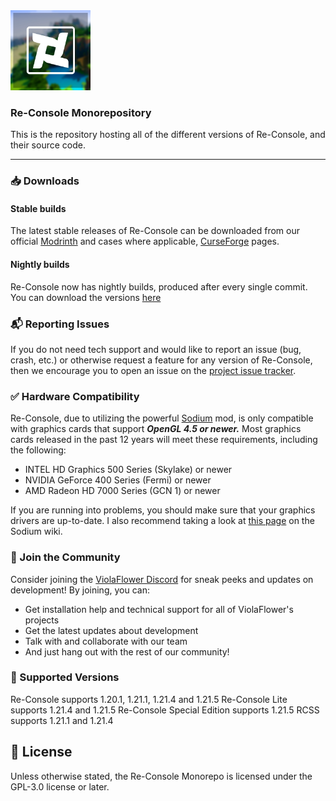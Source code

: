 <img src="versions/re-console/modrinth/fabric/1.21.5/rc-icon.png" width="128">


### Re-Console Monorepository
This is the repository hosting all of the different versions of Re-Console, and their source code.

---

### 📥 Downloads

#### Stable builds

The latest stable releases of Re-Console can be downloaded from our official [Modrinth](https://modrinth.com/modpack/legacy-minecraft) and cases where applicable, [CurseForge](https://legacy.curseforge.com/minecraft/modpacks/re-console) pages.

#### Nightly builds

Re-Console now has nightly builds, produced after every single commit. You can download the versions [here](https://github.com/ViolaFlower/Re-Console-Monorepository/actions)

### 📬 Reporting Issues

If you do not need tech support and would like to report an issue (bug, crash, etc.) or otherwise request a feature for any version of Re-Console, then we encourage you to open an issue on the
[project issue tracker](https://github.com/ViolaFlower/Re-Console-Monorepository/issues).

### ✅ Hardware Compatibility
Re-Console, due to utilizing the powerful [Sodium](https://modrinth.com/mod/sodium) mod, is only compatible with graphics cards that support ***OpenGL 4.5 or newer.***
Most graphics cards released in the past 12 years will meet these requirements, including the following:

  -  INTEL HD Graphics 500 Series (Skylake) or newer
  -  NVIDIA GeForce 400 Series (Fermi) or newer
  -  AMD Radeon HD 7000 Series (GCN 1) or newer

If you are running into problems, you should make sure that your graphics drivers are up-to-date. I also recommend taking a look at [this page](https://github.com/CaffeineMC/sodium/wiki/Driver-Compatibility) on the Sodium wiki.

### 💬 Join the Community
Consider joining the [ViolaFlower Discord](https://discord.com/invite/dsBrDdJysn) for sneak peeks and updates on development! By joining, you can:
- Get installation help and technical support for all of ViolaFlower's projects
- Get the latest updates about development
- Talk with and collaborate with our team
- And just hang out with the rest of our community!

### 📝 Supported Versions
Re-Console supports 1.20.1, 1.21.1, 1.21.4 and 1.21.5
Re-Console Lite supports 1.21.4 and 1.21.5
Re-Console Special Edition supports 1.21.5
RCSS supports 1.21.1 and 1.21.4

## 📜 License
Unless otherwise stated, the Re-Console Monorepo is licensed under the GPL-3.0 license or later.
